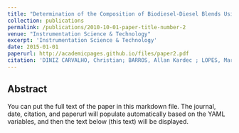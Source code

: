 ```yaml
---
title: "Determination of the Composition of Biodiesel-Diesel Blends Using the Dielectric Constant"
collection: publications
permalink: /publications/2010-10-01-paper-title-number-2
venue: "Instrumentation Science & Technology"
excerpt: 'Instrumentation Science & Technology'
date: 2015-01-01
paperurl: http://academicpages.github.io/files/paper2.pdf
citation: 'DINIZ CARVALHO, Christian; BARROS, Allan Kardec ; LOPES, Marcus Vinicius ; SILVA, Fernando Carvalho; SANTANA, Ewaldo Eder; SINFRÔNIO, Francisco Sávio Mendes. <b>Determination of the Composition of Biodiesel-Diesel Blends Using the Dielectric Constant</b>. <i>Instrumentation Science & Technology</i>, v. 1, p. 1, 2015'
---
```


## Abstract
You can put the full text of the paper in this markdown file. The journal, date, citation, and paperurl will populate automatically based on the YAML variables, and then the text below (this text) will be displayed.
